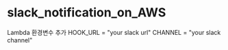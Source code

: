 # slack_notification_on_AWS


Lambda 환경변수 추가
HOOK_URL = "your slack url"
CHANNEL = "your slack channel"
